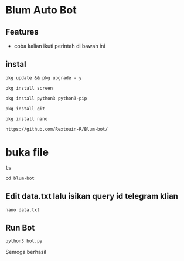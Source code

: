 # Blum Auto Bot

## Features

- coba kalian ikuti perintah di bawah ini
## instal
```
pkg update && pkg upgrade - y
```
```
pkg install screen
```
```
pkg install python3 python3-pip
```
```
pkg install git
```
```
pkg install nano
```
```
https://github.com/Rextouin-R/Blum-bot/
```

# buka file

```
ls
```
```
cd blum-bot
```

## Edit data.txt lalu isikan query id telegram klian

```
nano data.txt
```

## Run Bot

```
python3 bot.py
```
Semoga berhasil
